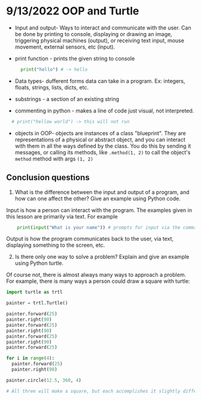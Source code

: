 # 9/13/2022 OOP and Turtle

* Input and output- Ways to interact and communicate with the user. Can be done by printing to console, displaying or drawing an image, triggering physical machines (output), or receiving text input, mouse movement, external sensors, etc (input).

* print function - prints the given string to console

    ```python
      print("hello") # -> hello
    ```

* Data types- dufferent forms data can take in a program. Ex: integers, floats, strings, lists, dicts, etc.

* substrings - a section of an existing string

* commenting in python - makes a line of code just visual, not interpreted.

```python
  # print("hellow world") -> this will not run
```

* objects in OOP- objects are instances of a class "blueprint". They are representations of a physical or abstract object, and you can interact with them in all the ways defined by the class. You do this by sending it messages, or calling its methods, like ``.method(1, 2)`` to call the object's `method` method with args `(1, 2)`

## Conclusion questions

1. What is the difference between the input and output of a program, and how can one affect the other? Give an example using Python code.

Input is how a person can interact with the program. The examples given in this lesson are primarily via text. For example

```python
    print(input("What is your name")) # prompts for input via the command line, then prints it back.
```

Output is how the program communicates back to the user, via text, displaying something to the screen, etc. 

2. Is there only one way to solve a problem? Explain and give an example using Python turtle.

Of course not, there is almost always many ways to approach a problem. For example, there is many ways a
person could draw a square with turtle:

```python
import turtle as trtl

painter = trtl.Turtle()

painter.forward(25)
painter.right(90)
painter.forward(25)
painter.right(90)
painter.forward(25)
painter.right(90)
painter.forward(25)

for i in range(4):
  painter.forward(25)
  painter.right(90)

painter.circle(12.5, 360, 4)

# All three will make a square, but each accomplishes it slightly differently, in a different number of lines.
```

